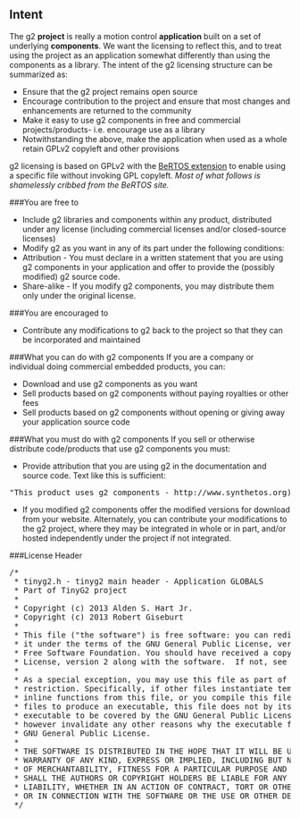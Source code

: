 ## Intent
The g2 **project** is really a motion control **application** built on a set of underlying **components**. We want the licensing to reflect this, and to treat using the project as an application somewhat differently than using the components as a library. The intent of the g2 licensing structure can be summarized as:
* Ensure that the g2 project remains open source
* Encourage contribution to the project and ensure that most changes and enhancements are returned to the community
* Make it easy to use g2 components in free and commercial projects/products- i.e. encourage use as a library
* Notwithstanding the above, make the application when used as a whole retain GPLv2 copyleft and other provisions 

g2 licensing is based on GPLv2 with the [BeRTOS extension](http://www.bertos.org/discover/license) to enable using a specific file without invoking GPL copyleft. _Most of what follows is shamelessly cribbed from the BeRTOS site._

###You are free to
* Include g2 libraries and components within any product, distributed under any license (including commercial licenses and/or closed-source licenses)
* Modify g2 as you want in any of its part under the following conditions:
 * Attribution - You must declare in a written statement that you are using g2 components in your application and offer to provide the (possibly modified) g2 source code.
 * Share-alike - If you modify g2 components, you may distribute them only under the original license.

###You are encouraged to
* Contribute any modifications to g2 back to the project so that they can be incorporated and maintained

###What you can do with g2 components
If you are a company or individual doing commercial embedded products, you can:
* Download and use g2 components as you want
* Sell products based on g2 components without paying royalties or other fees
* Sell products based on g2 components without opening or giving away your application source code

###What you must do with g2 components
If you sell or otherwise distribute code/products that use g2 components you must:
* Provide attribution that you are using g2 in the documentation and source code. Text like this is sufficient:
<pre>
"This product uses g2 components - http://www.synthetos.org), Copyright 2013"
</pre>
* If you modified g2 components offer the modified versions for download from your website. Alternately, you can contribute your modifications to the g2 project, where they may be integrated in whole or in part, and/or hosted independently under the project if not integrated.

###License Header
<pre>
/*
 * tinyg2.h - tinyg2 main header - Application GLOBALS 
 * Part of TinyG2 project
 *
 * Copyright (c) 2013 Alden S. Hart Jr. 
 * Copyright (c) 2013 Robert Giseburt
 *
 * This file ("the software") is free software: you can redistribute it and/or modify 
 * it under the terms of the GNU General Public License, version 2 as published by the 
 * Free Software Foundation. You should have received a copy of the GNU General Public 
 * License, version 2 along with the software.  If not, see <http://www.gnu.org/licenses/>.
 * 
 * As a special exception, you may use this file as part of a software library without 
 * restriction. Specifically, if other files instantiate templates or use macros or
 * inline functions from this file, or you compile this file and link it with  other 
 * files to produce an executable, this file does not by itself cause the resulting 
 * executable to be covered by the GNU General Public License. This exception does not 
 * however invalidate any other reasons why the executable file might be covered by the 
 * GNU General Public License. 
 *
 * THE SOFTWARE IS DISTRIBUTED IN THE HOPE THAT IT WILL BE USEFUL, BUT WITHOUT ANY 
 * WARRANTY OF ANY KIND, EXPRESS OR IMPLIED, INCLUDING BUT NOT LIMITED TO THE WARRANTIES
 * OF MERCHANTABILITY, FITNESS FOR A PARTICULAR PURPOSE AND NONINFRINGEMENT. IN NO EVENT 
 * SHALL THE AUTHORS OR COPYRIGHT HOLDERS BE LIABLE FOR ANY CLAIM, DAMAGES OR OTHER 
 * LIABILITY, WHETHER IN AN ACTION OF CONTRACT, TORT OR OTHERWISE, ARISING FROM, OUT OF 
 * OR IN CONNECTION WITH THE SOFTWARE OR THE USE OR OTHER DEALINGS IN THE SOFTWARE.
 */
</pre>